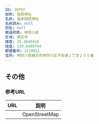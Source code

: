 ```yaml
---
ID: JQPSV
総称: 稲荷神社
名称: 福本稲荷神社
名称読み: null
別名: null
都道府県: 神奈川県
区域: 横浜市
緯度: 35.4840419
経度: 139.6489744
郵便番号: 2210021
住所: 神奈川県横浜市神奈川区子安通１丁目２００番
---
```


## その他

### 参考URL

| URL | 説明          |
| --- | ------------- |
|     | OpenStreetMap |
